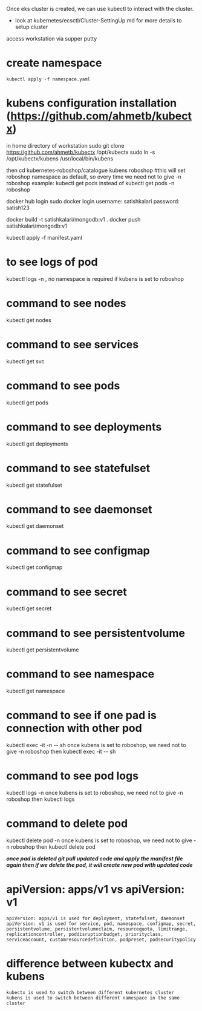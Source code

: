 Once eks cluster is created, we can use kubectl to interact with the cluster. 
   - look at kubernetes/ecsctl/Cluster-SettingUp.md for more details to setup cluster

access workstation via supper putty

# create namespace
    kubectl apply -f namespace.yaml

# kubens configuration installation (https://github.com/ahmetb/kubectx)
in home directory of workstation
    sudo git clone https://github.com/ahmetb/kubectx /opt/kubectx
    sudo ln -s /opt/kubectx/kubens /usr/local/bin/kubens

then cd kubernetes-roboshop/catalogue
    kubens roboshop #this will set roboshop namespace as default, so every time we need not to give -n roboshop
    example: kubectl get pods instead of kubectl get pods -n roboshop
 
docker hub login
    sudo docker login
    username: satishkalari
    password: satish123

docker build -t satishkalari/mongodb:v1 .
docker push satishkalari/mongodb:v1

kubectl apply -f manifest.yaml

# to see logs of pod
kubectl logs <pod-name> -n <namespace>, 
    no namespace is required if kubens is set to roboshop

# command to see nodes
kubectl get nodes

# command to see services
kubectl get svc

# command to see pods
kubectl get pods

# command to see deployments
kubectl get deployments

# command to see statefulset
kubectl get statefulset

# command to see daemonset
kubectl get daemonset

# command to see configmap
kubectl get configmap

# command to see secret
kubectl get secret

# command to see persistentvolume
kubectl get persistentvolume

# command to see namespace
kubectl get namespace



# command to see if one pad is connection with other pod
kubectl exec -it <pod-name> -n <namespace> -- sh 
    once kubens is set to roboshop, we need not to give -n roboshop
    then kubectl exec -it <pod-name> -- sh

# command to see pod logs
kubectl logs <pod-name> -n <namespace> 
    once kubens is set to roboshop, we need not to give -n roboshop
    then kubectl logs <pod-name>

# command to delete pod
kubectl delete pod <pod-name> -n <namespace>
    once kubens is set to roboshop, we need not to give -n roboshop
    then kubectl delete pod <pod-name>

***once pad is deleted git pull updated code and apply the manifest file again then if we delete the pod, it will create new pod with updated code***


# apiVersion: apps/v1 vs apiVersion: v1
    apiVersion: apps/v1 is used for deployment, statefulset, daemonset
    apiVersion: v1 is used for service, pod, namespace, configmap, secret, persistentvolume, persistentvolumeclaim, resourcequota, limitrange, replicationcontroller, poddisruptionbudget, priorityclass, serviceaccount, customresourcedefinition, podpreset, podsecuritypolicy


# difference between kubectx and kubens
    kubectx is used to switch between different kubernetes cluster
    kubens is used to switch between different namespace in the same cluster
